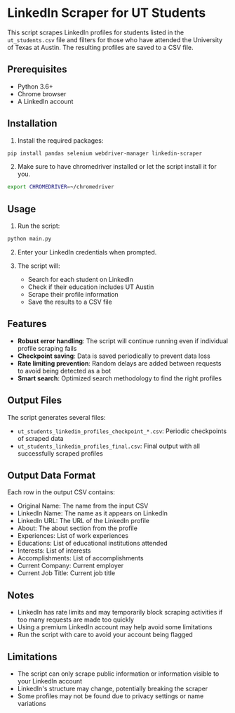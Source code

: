 # LinkedIn Scraper for UT Students

This script scrapes LinkedIn profiles for students listed in the `ut_students.csv` file and filters for those who have attended the University of Texas at Austin. The resulting profiles are saved to a CSV file.

## Prerequisites

- Python 3.6+
- Chrome browser
- A LinkedIn account

## Installation

1. Install the required packages:

```bash
pip install pandas selenium webdriver-manager linkedin-scraper
```

2. Make sure to have chromedriver installed or let the script install it for you.

```bash
export CHROMEDRIVER=~/chromedriver
```

## Usage

1. Run the script:

```bash
python main.py
```

2. Enter your LinkedIn credentials when prompted.

3. The script will:
   - Search for each student on LinkedIn
   - Check if their education includes UT Austin
   - Scrape their profile information
   - Save the results to a CSV file

## Features

- **Robust error handling**: The script will continue running even if individual profile scraping fails
- **Checkpoint saving**: Data is saved periodically to prevent data loss
- **Rate limiting prevention**: Random delays are added between requests to avoid being detected as a bot
- **Smart search**: Optimized search methodology to find the right profiles

## Output Files

The script generates several files:

- `ut_students_linkedin_profiles_checkpoint_*.csv`: Periodic checkpoints of scraped data
- `ut_students_linkedin_profiles_final.csv`: Final output with all successfully scraped profiles

## Output Data Format

Each row in the output CSV contains:

- Original Name: The name from the input CSV
- LinkedIn Name: The name as it appears on LinkedIn
- LinkedIn URL: The URL of the LinkedIn profile
- About: The about section from the profile
- Experiences: List of work experiences
- Educations: List of educational institutions attended
- Interests: List of interests
- Accomplishments: List of accomplishments
- Current Company: Current employer
- Current Job Title: Current job title

## Notes

- LinkedIn has rate limits and may temporarily block scraping activities if too many requests are made too quickly
- Using a premium LinkedIn account may help avoid some limitations
- Run the script with care to avoid your account being flagged

## Limitations

- The script can only scrape public information or information visible to your LinkedIn account
- LinkedIn's structure may change, potentially breaking the scraper
- Some profiles may not be found due to privacy settings or name variations 